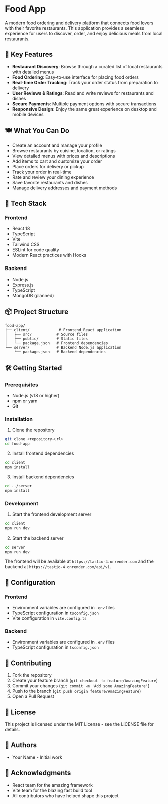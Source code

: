 # Food App

A modern food ordering and delivery platform that connects food lovers with their favorite restaurants. This application provides a seamless experience for users to discover, order, and enjoy delicious meals from local restaurants.

## 🌟 Key Features

- **Restaurant Discovery**: Browse through a curated list of local restaurants with detailed menus
- **Food Ordering**: Easy-to-use interface for placing food orders
- **Real-time Order Tracking**: Track your order status from preparation to delivery
- **User Reviews & Ratings**: Read and write reviews for restaurants and dishes
- **Secure Payments**: Multiple payment options with secure transactions
- **Responsive Design**: Enjoy the same great experience on desktop and mobile devices

## 🍽️ What You Can Do

- Create an account and manage your profile
- Browse restaurants by cuisine, location, or ratings
- View detailed menus with prices and descriptions
- Add items to cart and customize your order
- Place orders for delivery or pickup
- Track your order in real-time
- Rate and review your dining experience
- Save favorite restaurants and dishes
- Manage delivery addresses and payment methods

## 🚀 Tech Stack

### Frontend
- React 18
- TypeScript
- Vite
- Tailwind CSS
- ESLint for code quality
- Modern React practices with Hooks

### Backend
- Node.js
- Express.js
- TypeScript
- MongoDB (planned)

## 📦 Project Structure

```
food-app/
├── client/             # Frontend React application
│   ├── src/           # Source files
│   ├── public/        # Static files
│   └── package.json   # Frontend dependencies
└── server/            # Backend Node.js application
    └── package.json   # Backend dependencies
```

## 🛠️ Getting Started

### Prerequisites
- Node.js (v18 or higher)
- npm or yarn
- Git

### Installation

1. Clone the repository
```bash
git clone <repository-url>
cd food-app
```

2. Install frontend dependencies
```bash
cd client
npm install
```

3. Install backend dependencies
```bash
cd ../server
npm install
```

### Development

1. Start the frontend development server
```bash
cd client
npm run dev
```

2. Start the backend server
```bash
cd server
npm run dev
```

The frontend will be available at `https://tastio-4.onrender.com` and the backend at `https://tastio-4.onrender.com/api/v1`.

## 🔧 Configuration

### Frontend
- Environment variables are configured in `.env` files
- TypeScript configuration in `tsconfig.json`
- Vite configuration in `vite.config.ts`

### Backend
- Environment variables are configured in `.env` files
- TypeScript configuration in `tsconfig.json`

## 🤝 Contributing

1. Fork the repository
2. Create your feature branch (`git checkout -b feature/AmazingFeature`)
3. Commit your changes (`git commit -m 'Add some AmazingFeature'`)
4. Push to the branch (`git push origin feature/AmazingFeature`)
5. Open a Pull Request

## 📄 License

This project is licensed under the MIT License - see the LICENSE file for details.

## 👥 Authors

- Your Name - Initial work

## 🙏 Acknowledgments

- React team for the amazing framework
- Vite team for the blazing fast build tool
- All contributors who have helped shape this project 